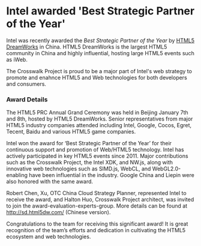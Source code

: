 # Intel awarded 'Best Strategic Partner of the Year'

Intel was recently awarded the <i>Best Strategic Partner of the Year</i> by [HTML5 DreamWorks](www.html5dw.com) in China. HTML5 DreamWorks is the largest HTML5 community in China and highly influential, hosting large HTML5 events such as iWeb.

The Crosswalk Project is proud to be a major part of Intel's web strategy to promote and enahnce HTML5 and Web technologies for both developers and consumers.

### Award Details
The HTML5 PRC Annual Grand Ceremony was held in Beijing January 7th and 8th, hosted by HTML5 DreamWorks. Senior representatives from major HTML5 industry companies attended including Intel, Google, Cocos, Egret, Tecent, Baidu and various HTML5 game companies. 

Intel won the award for ‘Best Strategic Partner of the Year’ for their continuous support and promotion of Web/HTML5 technology. Intel has actively participated in key HTML5 events since 2011.  Major contributions such as the Crosswalk Project, the Intel XDK, and NW.js, along with innovative web technologies such as SIMD.js, WebCL, and WebGL2.0-enabling have been influential in the industry. Google China and Liepin were also honored with the same award.

Robert Chen, Xu, OTC China Cloud Strategy Planner, represented Intel to receive the award, and Halton Huo, Crosswalk Project architect, was invited to join the award-evaluation-experts-group. More details can be found at http://sd.html5dw.com/ (Chinese version).

Congratulations to the team for receiving this significant award! It is great recognition of the team’s efforts and dedication in cultivating the HTML5 ecosystem and web technologies. 
